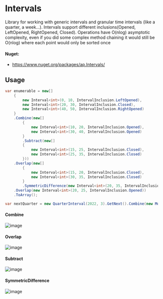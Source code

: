 # Intervals
Library for working with generic intervals and granular time intervals (like a quarter, a week...). Intervals support different inclusions(Opened, LeftOpened, RightOpened, Closed). Operations have O(nlog) asymptotic complexity, even if you did some complex method chaining it would still be O(nlog) where each point would only be sorted once
#### Nuget:
* https://www.nuget.org/packages/ap.Intervals/
## Usage
```csharp
var enumerable = new[]
    {
        new Interval<int>(0, 10, IntervalInclusion.LeftOpened),
        new Interval<int>(20, 30, IntervalInclusion.Closed),
        new Interval<int>(40, 50, IntervalInclusion.RightOpened)
    }
    .Combine(new[]
        {
            new Interval<int>(10, 20, IntervalInclusion.Opened),
            new Interval<int>(30, 40, IntervalInclusion.Opened)
        }
        .Subtract(new[]
        {
            new Interval<int>(15, 25, IntervalInclusion.Closed),
            new Interval<int>(25, 35, IntervalInclusion.Closed)
        }))
    .Overlap(new[]
        {
            new Interval<int>(15, 20, IntervalInclusion.Closed),
            new Interval<int>(30, 35, IntervalInclusion.Closed)
        }
        .SymmetricDifference(new Interval<int>(20, 35, IntervalInclusion.Opened)))
    .Overlap(new Interval<int>(20, 25, IntervalInclusion.Opened))
    .ToArray();

var nextQuarter = new QuarterInterval(2022, 3).GetNext().Combine(new MonthInterval(2022, 1).GetPrev());
```
#### Combine
![image](https://user-images.githubusercontent.com/8377311/170842990-f7fa9a86-93cb-4904-b0c1-d44e6402b9e8.png)
#### Overlap
![image](https://user-images.githubusercontent.com/8377311/170842996-4eeb830e-cb43-4403-9d0e-f3f6935c030c.png)
#### Subtract
![image](https://user-images.githubusercontent.com/8377311/170843001-518e926a-ff64-46cb-b88e-a12436ef43b0.png)
#### SymmetricDifference
![image](https://user-images.githubusercontent.com/8377311/170843011-a271a586-d46a-4dba-8648-40b91332d630.png)

